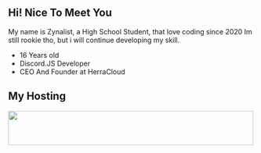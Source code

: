 ## Hi! Nice To Meet You
My name is Zynalist, a High School Student, that love coding since 2020
Im still rookie tho, but i will continue developing my skill.

- 16 Years old
- Discord.JS Developer
- CEO And Founder at HerraCloud

## My Hosting
<a href= 'https://discord.gg/U8gfw6f8fZ' rel= 'nofollow'>
	<img src= 'https://media.discordapp.net/attachments/1160922536050163797/1170041657450840114/New_Project_Copy_6DC7105.gif?ex=65579935&is=65452435&hm=040786d6316080dece0d4b1d0dde322ee62fb1c00b25c5147b314ecf10a0219f&=' width= '500px' height= '70px' style= 'max-width: 100%;'>
</a>
